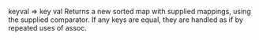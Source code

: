 keyval => key val
  Returns a new sorted map with supplied mappings, using the supplied
  comparator.  If any keys are equal, they are handled as if by
  repeated uses of assoc.